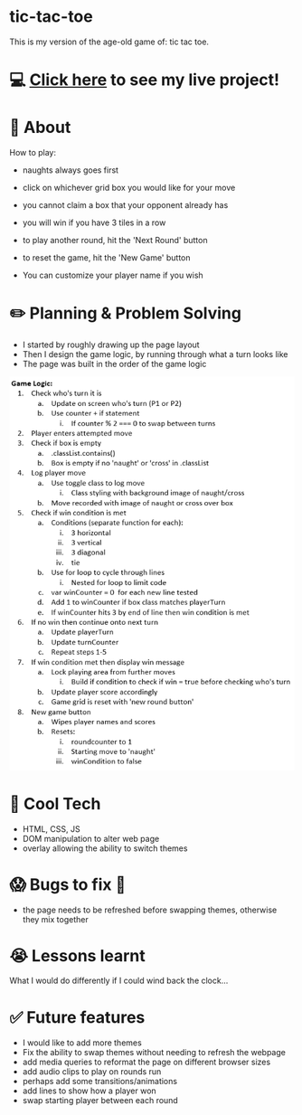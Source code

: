 # tic-tac-toe
This is my version of the age-old game of: tic tac toe.

# :computer: [Click here](https://gjstephen.github.io/tic-tac-toe/) to see my live project!

# :page_facing_up: About
How to play:
- naughts always goes first
- click on whichever grid box you would like for your move
- you cannot claim a box that your opponent already has
- you will win if you have 3 tiles in a row

- to play another round, hit the 'Next Round' button
- to reset the game, hit the 'New Game' button
- You can customize your player name if you wish

# :pencil2: Planning & Problem Solving
- I started by roughly drawing up the page layout 
- Then I design the game logic, by running through what a turn looks like
- The page was built in the order of the game logic 

![glow chart of logic](/images/project_plan.PNG)

# :rocket: Cool Tech
- HTML, CSS, JS
- DOM manipulation to alter web page
- overlay allowing the ability to switch themes

# :scream: Bugs to fix :poop:
- the page needs to be refreshed before swapping themes, otherwise they mix together

# :sob: Lessons learnt
What I would do differently if I could wind back the clock...

# :white_check_mark: Future features
- I would like to add more themes
- Fix the ability to swap themes without needing to refresh the webpage
- add media queries to reformat the page on different browser sizes
- add audio clips to play on rounds run
- perhaps add some transitions/animations
- add lines to show how a player won
- swap starting player between each round
